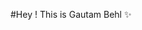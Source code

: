 #Hey <Developers>! This is Gautam Behl ✨


<!---
ghackg11/ghackg11 is a ✨ special ✨ repository because its `README.md` (this file) appears on your GitHub profile.
You can click the Preview link to take a look at your changes.
--->
